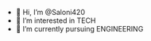 - 👋 Hi, I’m @Saloni420
- 👀 I’m interested in TECH 
- 🌱 I’m currently pursuing ENGINEERING
  
<!---
Saloni420/Saloni420 is a ✨ special ✨ repository because its `README.md` (this file) appears on your GitHub profile.
You can click the Preview link to take a look at your changes.
--->
